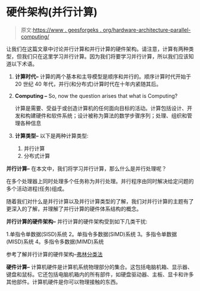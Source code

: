 # 硬件架构(并行计算)

> 原文:[https://www . geesforgeks . org/hardware-architecture-parallel-computing/](https://www.geeksforgeeks.org/hardware-architecture-parallel-computing/)

让我们在这篇文章中讨论并行计算和并行计算的硬件架构。请注意，计算有两种类型，但我们只在这里学习并行计算。因为我们将要学习并行计算，所以我们应该知道以下术语。

1.  **计算时代–**
    计算的两个基本和主导模型是顺序和并行的。顺序计算时代开始于 20 世纪 40 年代，并行(和分布式)计算时代在十年内紧随其后。
2.  **Computing –**
    So, now the question arises that what is Computing?

    计算是需要、受益于或创造计算机的任何面向目标的活动。计算包括设计、开发和构建硬件和软件系统；设计被称为算法的数学步骤序列；处理、组织和管理各种信息

3.  **计算类型–**
    以下是两种计算类型:
    1.  并行计算
    2.  分布式计算

**并行计算–**
在本文中，我们将学习并行计算，那么什么是并行处理呢？

在多个处理器上同时处理多个任务称为并行处理。并行程序由同时解决给定问题的多个活动进程(任务)组成。

随着我们对什么是并行计算以及并行计算类型的了解，我们对并行计算的主题有了更深入的了解，并理解了并行计算的硬件体系结构的概念。

**并行计算的硬件架构–**
并行计算的硬件架构受到如下几类干扰:

1.单指令单数据(SISD)系统
2。单指令多数据(SIMD)系统
3。多指令单数据(MISD)系统
4。多指令多数据(MIMD)系统

参考了解并行计算的硬件架构–[弗林分类法](https://www.geeksforgeeks.org/computer-architecture-flynns-taxonomy/)

**硬件计算–**
计算机硬件是计算机系统物理部分的集合。这包括电脑机箱、显示器、键盘和鼠标。它还包括电脑机箱内的所有部件，如硬盘驱动器、主板、显卡和许多其他部件。计算机硬件是你可以物理接触的东西。